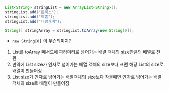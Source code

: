 ```java
List<String> stringList = new ArrayList<String>();
stringList.add("돈까스");
stringList.add("호흡");
stringList.add("바람개비");
        
String[] stringArray = stringList.toArray(new String[0]);
```
* `new String[0]` 이 무슨의미지?
1. List를 toArray 메서드에 파라미터로 넘어가는 배열 객체의 size만큼의 배열로 전환
2. 만약에 List size가 인자로 넘어가는 배열 객체의 size보다 크면 해당 List의 size로 배열이 만들어짐
3. List size가 인자로 넘어가는 배열객체의 size보다 작을때면 인자로 넘어가는 배열객체의 size로 배열이 만들어짐
